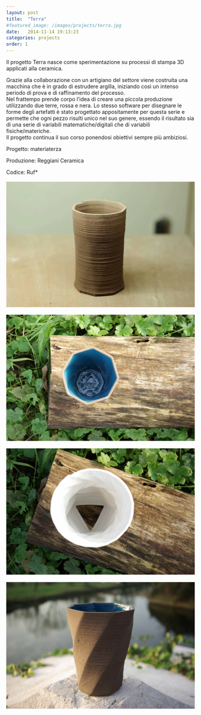 ```yaml
---
layout: post
title:  "Terra"
#featured_image: /images/projects/terra.jpg
date:   2014-11-14 19:13:23
categories: projects
order: 1
---
```


Il progetto Terra nasce come sperimentazione su processi di stampa 3D applicati alla ceramica.

Grazie alla collaborazione con un artigiano del settore viene costruita una macchina che è in grado di estrudere argilla, iniziando così un intenso periodo di prova e di raffinamento del processo.  
Nel frattempo prende corpo l’idea di creare una piccola produzione utilizzando due terre, rossa e nera. Lo stesso software per disegnare le forme degli artefatti è stato progettato appositamente per questa serie e permette che ogni pezzo risulti unico nel suo genere, essendo il risultato sia di una serie di variabili matematiche/digitali che di variabili fisiche/materiche.  
Il progetto continua il suo corso ponendosi obiettivi sempre più ambiziosi.  

Progetto: materiaterza  

Produzione: Reggiani Ceramica  

Codice: Ruf*
<br>
<br>
![Alt text](/images/projects/terra1.jpg)
<br>
<br>
![Alt text](/images/projects/terra2.jpg)
<br>
<br>
![Alt text](/images/projects/terra3.jpg)
<br>
<br>
![Alt text](/images/projects/terra4.jpg)
